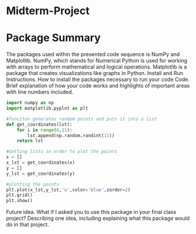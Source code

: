 # Midterm-Project
# Package Summary
The packages used within the presented code sequence is NumPy and Matplotlib. 
NumPy, which stands for Numerical Python is used for working with arrays to perform mathematical and logical operations. 
Matplotlib is a package that creates visualizations like graphs in Python. 
Install and Run Instructions. How to install the packages necessary to run your code
Code. Brief explanation of how your code works and highlights of important areas with line numbers included.

```python
import numpy as np
import matplotlib.pyplot as plt

#funciton generates random points and puts it into a list
def get_coordinates(lst):
    for i in range(0,11):
        lst.append(np.random.randint(11))
    return lst

#Getting lists in order to plot the points
x = []
x_lst = get_coordinates(x)
y = []
y_lst = get_coordinates(y)

#plotting the points
plt.plot(x_lst,y_lst,'o',color='blue',zorder=2)
plt.grid()
plt.show()
```


Future idea. What if I asked you to use this package in your final class project? Describing one idea, including explaining what this package would do in that project.
